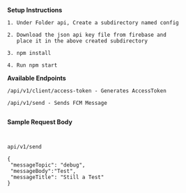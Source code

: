 **Setup Instructions**

```
1. Under Folder api, Create a subdirectory named config

2. Download the json api key file from firebase and 
   place it in the above created subdirectory

3. npm install

4. Run npm start   
```
**Available Endpoints**
```
/api/v1/client/access-token - Generates AccessToken

/api/v1/send - Sends FCM Message


```



**Sample Request Body**
  ````
  
  
  api/v1/send
   
 {
   "messageTopic": "debug",
   "messageBody":"Test",
   "messageTitle": "Still a Test"
 } 
      
  